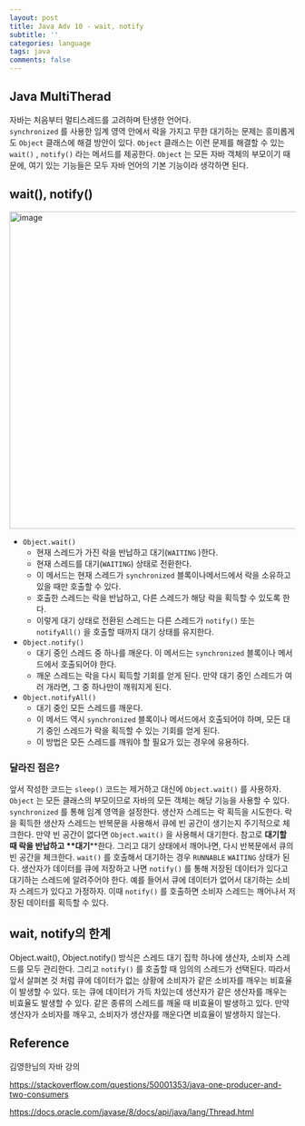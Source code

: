 ```yaml
---
layout: post
title: Java Adv 10 - wait, notify
subtitle: ''
categories: language
tags: java
comments: false
---
```


## Java MultiTherad

자바는 처음부터 멀티스레드를 고려하며 탄생한 언어다.  
`synchronized` 를 사용한 임계 영역 안에서 락을 가지고 무한 대기하는 문제는 흥미롭게도 `Object` 클래스에 해결 방안이 있다. 
`Object` 클래스는 이런 문제를 해결할 수 있는 `wait()` , `notify()` 라는 메서드를 제공한다. 
`Object` 는 모든 자바 객체의 부모이기 때문에, 여기 있는 기능들은 모두 자바 언어의 기본 기능이라 생각하면 된다.

## wait(), notify()

<img width="559" alt="image" src="https://github.com/user-attachments/assets/f4590213-463c-472c-8c2a-54646e5d6b81">

- `Object.wait()`
    - 현재 스레드가 가진 락을 반납하고 대기(`WAITING` )한다.
    - 현재 스레드를 대기(`WAITING`) 상태로 전환한다.
    - 이 메서드는 현재 스레드가 `synchronized` 블록이나메서드에서 락을 소유하고 있을 때만 호출할 수 있다.
    - 호출한 스레드는 락을 반납하고, 다른 스레드가 해당 락을 획득할 수 있도록 한다.
    - 이렇게 대기 상태로 전환된 스레드는 다른 스레드가 `notify()` 또는`notifyAll()` 을 호출할 때까지 대기 상태를 유지한다.
- `Object.notify()`
    - 대기 중인 스레드 중 하나를 깨운다. 이 메서드는 `synchronized` 블록이나 메서드에서 호출되어야 한다.
    - 깨운 스레드는 락을 다시 획득할 기회를 얻게 된다. 만약 대기 중인 스레드가 여러 개라면, 그 중 하나만이 깨워지게 된다.
- `Object.notifyAll()`
    - 대기 중인 모든 스레드를 깨운다.
    - 이 메서드 역시 `synchronized` 블록이나 메서드에서 호출되어야 하며, 모든 대기 중인 스레드가 락을 획득할 수 있는 기회를 얻게 된다.
    - 이 방법은 모든 스레드를 깨워야 할 필요가 있는 경우에 유용하다.

### 달라진 점은?

앞서 작성한 코드는 `sleep()` 코드는 제거하고 대신에 `Object.wait()` 를 사용하자. `Object` 는 모든 클래스의 부모이므로 자바의 모든 객체는 해당 기능을 사용할 수 있다.
`synchronized` 를 통해 임계 영역을 설정한다. 생산자 스레드는 락 획득을 시도한다.
락을 획득한 생산자 스레드는 반복문을 사용해서 큐에 빈 공간이 생기는지 주기적으로 체크한다. 만약 빈 공간이
없다면 `Object.wait()` 을 사용해서 대기한다. 참고로 ****대기할** **때** **락을** **반납하고** **대기****한다. 그리고 대기 상태에서 깨어나면, 다시 반복문에서 큐의 빈 공간을 체크한다.
`wait()` 를 호출해서 대기하는 경우 `RUNNABLE` `WAITING` 상태가 된다.
생산자가 데이터를 큐에 저장하고 나면 `notify()` 를 통해 저장된 데이터가 있다고 대기하는 스레드에 알려주어야 한다. 
예를 들어서 큐에 데이터가 없어서 대기하는 소비자 스레드가 있다고 가정하자. 
이때 `notify()` 를 호출하면 소비자 스레드는 깨어나서 저장된 데이터를 획득할 수 있다.

## wait, notify의 한계

Object.wait(), Object.notify() 방식은 스레드 대기 집학 하나에 생산자, 소비자 스레드를 모두 관리한다. 그리고 `notify()` 를 호출할 때 임의의 스레드가 선택된다. 따라서 앞서 살펴본 것 처럼 큐에 데이터가 없는 상황에 소비자가 같은 소비자를 깨우는 비효율이 발생할 수 있다. 
또는 큐에 데이터가 가득 차있는데 생산자가 같은 생산자를 깨우는 비효율도 발생할 수 있다.
같은 종류의 스레드를 깨울 때 비효율이 발생하고 있다. 만약 생산자가 소비자를 깨우고, 소비자가 생산자를 깨운다면 비효율이 발생하지 않는다.

## Reference

김영한님의 자바 강의 

<https://stackoverflow.com/questions/50001353/java-one-producer-and-two-consumers>

<https://docs.oracle.com/javase/8/docs/api/java/lang/Thread.html>
